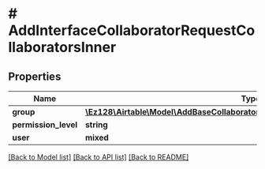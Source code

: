 # # AddInterfaceCollaboratorRequestCollaboratorsInner

## Properties

Name | Type | Description | Notes
------------ | ------------- | ------------- | -------------
**group** | [**\Ez128\Airtable\Model\AddBaseCollaboratorRequestCollaboratorsInnerAnyOf1Group**](AddBaseCollaboratorRequestCollaboratorsInnerAnyOf1Group.md) |  |
**permission_level** | **string** |  |
**user** | **mixed** |  |

[[Back to Model list]](../../README.md#models) [[Back to API list]](../../README.md#endpoints) [[Back to README]](../../README.md)
